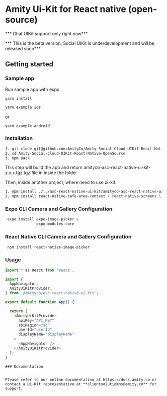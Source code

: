 # Amity Ui-Kit for React native  (open-source)
*** Chat UIKit support only right now***

*** This is the beta version, Social UIKit is underdevelopment and will be released soon***

## Getting started

### Sample app
Run sample app with expo
```
yarn install
```
```sh
yarn example ios
```
or
```
yarn example android
```
### Installation
```sh
1. git clone git@github.com:AmityCo/Amity-Social-Cloud-UIKit-React-Native-OpenSource.git
2. cd Amity-Social-Cloud-UIKit-React-Native-OpenSource
3. npm pack
```
This step will build the app and return amityco-asc-react-native-ui-kit-x.x.x.tgz.tgz file in inside the folder

Then, inside another project, where need to use ui-kit:
```sh
1. npm install ./../asc-react-native-ui-kit/amityco-asc-react-native-ui-kit-0.1.0.tgz
2. npm install react-native-safe-area-context \ react-native-screens \ react-native-image-picker
```

### Expo CLI Camera and Gallery Configuration

```sh
 expo install expo-image-picker \
              expo-modules-core
```

### React Native CLI Camera and Gallery Configuration

```sh
 npm install react-native-image-picker             
```
### Usage
```js
import * as React from 'react';

import {
  AppNavigator,
  AmityUiKitProvider,
} from '@amityco/asc-react-native-ui-kit';

export default function App() {

  return (
    <AmityUiKitProvider
      apiKey="API_KEY"
      apiRegion="sg"
      userId="userId"
      displayName="displayName"
    >
      <AppNavigator />
    </AmityUiKitProvider>
  );
}

```

```
### Documentation


Please refer to our online documentation at https://docs.amity.co or contact a Ui-Kit representative at **clientsolutiomns@amity.co** for support.



